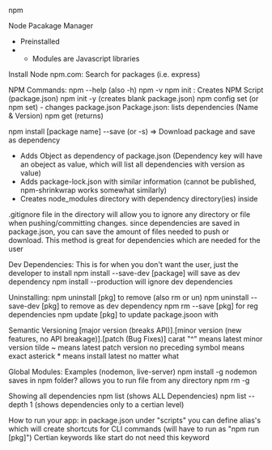 npm

Node Pacakage Manager
- Preinstalled
- - Modules are Javascript libraries

Install Node
npm.com: Search for packages (i.e. express)

NPM Commands:
npm --help (also -h)
npm -v
npm init : Creates NPM Script (package.json)
npm init -y (creates blank package.json)
npm config set (or npm set) - changes package.json 
Package.json: lists dependencies (Name & Version)
npm get (returns)

npm install [package name] --save (or -s) => Download package and save as dependency
- Adds Object as dependency of package.json (Dependency key will have an obeject as value, which will list all dependencies with version as value)
- Adds package-lock.json with similar information (cannot be published, npm-shrinkwrap works somewhat similarly)
- Creates node_modules directory with dependency directory(ies) inside

.gitignore file in the directory will allow you to ignore any directory or file when pushing/committing changes.
since dependencies are saved in package.json, you can save the amount of files needed to push or download.
This method is great for dependencies which are needed for the user

Dev Dependencies:
This is for when you don't want the user, just the developer to install
npm install --save-dev [package] will save as dev dependency
npm install --production will ignore dev dependencies

Uninstalling:
npm uninstall [pkg] to remove (also rm or un)
npm uninstall --save-dev [pkg] to remove as dev dependency
npm rm --save [pkg] for reg dependencies
npm update [pkg] to update package.jsoon with 

Semantic Versioning
[major version (breaks API)].[minor version (new features, no API breakage)].[patch (Bug Fixes)]
carat "^" means latest minor version
tilde ~ means latest patch version
no preceding symbol means exact
asterick * means install latest no matter what

Global Modules:
Examples (nodemon, live-server)
npm install -g nodemon
saves in npm folder? 
allows you to run file from any directory
npm rm -g  

Showing all dependencies
npm list (shows ALL Dependencies)
npm list --depth 1 (shows dependencies only to a certian level)

How to run your app:
in package.json under "scripts" you can define alias's which will create shortcuts for CLI commands
(will have to run as "npm run [pkg]")
Certian keywords like start do not need this keyword
